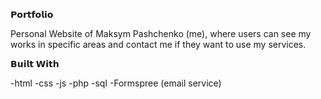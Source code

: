 𝗣𝗼𝗿𝘁𝗳𝗼𝗹𝗶𝗼 

Personal Website of Maksym Pashchenko (me), where users can see my works in specific areas and contact me if they want to use my services.

𝗕𝘂𝗶𝗹𝘁 𝗪𝗶𝘁𝗵

-html
-css
-js
-php
-sql
-Formspree (email service)

